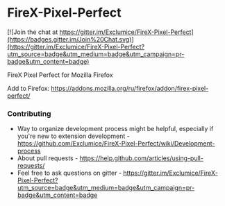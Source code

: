 FireX-Pixel-Perfect
===================

[![Join the chat at https://gitter.im/Exclumice/FireX-Pixel-Perfect](https://badges.gitter.im/Join%20Chat.svg)](https://gitter.im/Exclumice/FireX-Pixel-Perfect?utm_source=badge&utm_medium=badge&utm_campaign=pr-badge&utm_content=badge)

FireX Pixel Perfect for Mozilla Firefox

Add to Firefox: https://addons.mozilla.org/ru/firefox/addon/firex-pixel-perfect/

### Contributing

* Way to organize development process might be helpful, especially if you're new to extension development - https://github.com/Exclumice/FireX-Pixel-Perfect/wiki/Development-process
* About pull requests - https://help.github.com/articles/using-pull-requests/
* Feel free to ask questions on gitter - https://gitter.im/Exclumice/FireX-Pixel-Perfect?utm_source=badge&utm_medium=badge&utm_campaign=pr-badge&utm_content=badge
